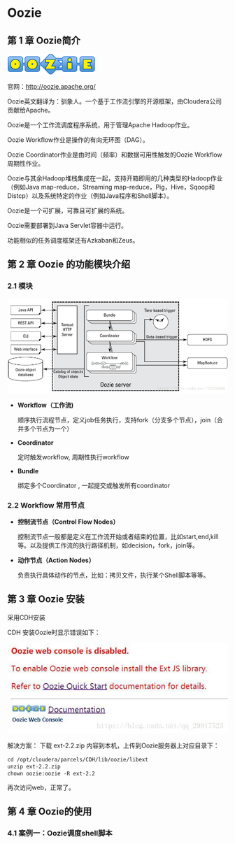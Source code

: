 # Oozie

## 第 1 章 Oozie简介

![](./img/oozie_logo.png)

官网：http://oozie.apache.org/

Oozie英文翻译为：驯象人。一个基于工作流引擎的开源框架，由Cloudera公司贡献给Apache。

Oozie是一个工作流调度程序系统，用于管理Apache Hadoop作业。

Oozie Workflow作业是操作的有向无环图（DAG）。

Oozie Coordinator作业是由时间（频率）和数据可用性触发的Oozie Workflow周期性作业。

Oozie与其余Hadoop堆栈集成在一起，支持开箱即用的几种类型的Hadoop作业（例如Java map-reduce，Streaming map-reduce，Pig，Hive，Sqoop和Distcp）以及系统特定的作业（例如Java程序和Shell脚本）。

Oozie是一个可扩展，可靠且可扩展的系统。

Oozie需要部署到Java Servlet容器中运行。

功能相似的任务调度框架还有Azkaban和Zeus。

## 第 2 章 Oozie 的功能模块介绍

### 2.1 模块

![](./img/oozie_module.png)

- **Workflow（工作流)**

  顺序执行流程节点，定义job任务执行，支持fork（分支多个节点），join（合并多个节点为一个）

- **Coordinator**

  定时触发workflow, 周期性执行workflow

- **Bundle**

  绑定多个Coordinator , 一起提交或触发所有coordinator

### 2.2 Workflow 常用节点

- **控制流节点（Control Flow Nodes）** 

  控制流节点一般都是定义在工作流开始或者结束的位置，比如start,end,kill等。以及提供工作流的执行路径机制，如decision，fork，join等。

- **动作节点（Action  Nodes）**

  负责执行具体动作的节点，比如：拷贝文件，执行某个Shell脚本等等。

## 第 3 章 Oozie 安装

采用CDH安装

CDH 安装Oozie时显示错误如下：

![](./img/oozie_err.jpg)

解决方案：
下载 ext-2.2.zip 内容到本机，上传到Oozie服务器上对应目录下：

```shell
cd /opt/cloudera/parcels/CDH/lib/oozie/libext
unzip ext-2.2.zip
chown oozie:oozie -R ext-2.2
```

再次访问web，正常了。

## 第 4 章 Oozie的使用

### 4.1 案例一：Oozie调度shell脚本



